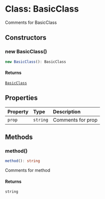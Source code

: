 # Class: BasicClass

Comments for BasicClass

## Constructors

### new BasicClass()

```ts
new BasicClass(): BasicClass
```

#### Returns

[`BasicClass`](BasicClass.md)

## Properties

| Property | Type | Description |
| :------ | :------ | :------ |
| `prop` | `string` | Comments for prop |

## Methods

### method()

```ts
method(): string
```

Comments for method

#### Returns

`string`
